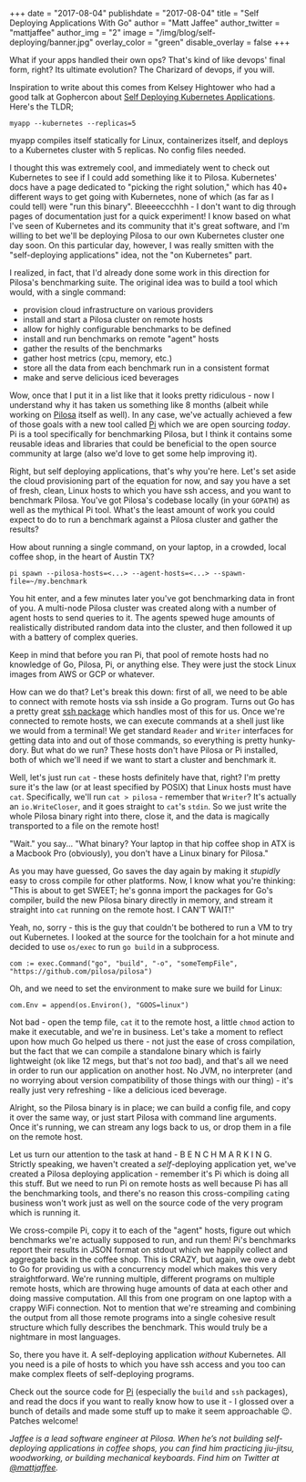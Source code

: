+++
date = "2017-08-04"
publishdate = "2017-08-04"
title = "Self Deploying Applications With Go"
author = "Matt Jaffee"
author_twitter = "mattjaffee"
author_img = "2"
image = "/img/blog/self-deploying/banner.jpg"
overlay_color = "green"
disable_overlay = false
+++

What if your apps handled their own ops? That's kind of like devops' final form,
right? Its ultimate evolution? The Charizard of devops, if you will. 

<!--more-->

Inspiration to write about this comes from Kelsey Hightower who had a good talk
at Gophercon about
[Self Deploying Kubernetes Applications](https://www.youtube.com/watch?v=XPC-hFL-4lU).
Here's the TLDR;

`myapp --kubernetes --replicas=5`

myapp compiles itself statically for Linux, containerizes itself, and deploys to
a Kubernetes cluster with 5 replicas. No config files needed.

I thought this was extremely cool, and immediately went to check out Kubernetes
to see if I could add something like it to Pilosa. Kubernetes' docs have a page
dedicated to "picking the right solution," which has 40+ different ways to get
going with Kubernetes, none of which (as far as I could tell) were "run this
binary". Bleeeeccchhh - I don't want to dig through pages of documentation just
for a quick experiment! I know based on what I've seen of Kubernetes and its
community that it's great software, and I'm willing to bet we'll be deploying
Pilosa to our own Kubernetes cluster one day soon. On this particular day,
however, I was really smitten with the "self-deploying applications" idea, not
the "on Kubernetes" part.

I realized, in fact, that I'd already done some work in this direction for
Pilosa's benchmarking suite. The original idea was to build a tool which would,
with a single command:

- provision cloud infrastructure on various providers
- install and start a Pilosa cluster on remote hosts
- allow for highly configurable benchmarks to be defined
- install and run benchmarks on remote "agent" hosts
- gather the results of the benchmarks
- gather host metrics (cpu, memory, etc.)
- store all the data from each benchmark run in a consistent format
- make and serve delicious iced beverages

Wow, once that I put it in a list like that it looks pretty ridiculous - now I
understand why it has taken us something like 8 months (albeit while working
on [Pilosa](https://github.com/pilosa/pilosa) itself as well). In any case,
we've actually achieved a few of those goals with a new tool
called [Pi](https://github.com/pilosa/tools) which we are open sourcing *today*.
Pi is a tool specifically for benchmarking Pilosa, but I think it contains some
reusable ideas and libraries that could be beneficial to the open source
community at large (also we'd love to get some help improving it).


Right, but self deploying applications, that's why you're here. Let's set aside
the cloud provisioning part of the equation for now, and say you have a set of
fresh, clean, Linux hosts to which you have ssh access, and you want to
benchmark Pilosa. You've got Pilosa's codebase locally (in your `GOPATH`) as
well as the mythical Pi tool. What's the least amount of work you could
expect to do to run a benchmark against a Pilosa cluster and gather the results?

How about running a single command, on your laptop, in a crowded, local coffee
shop, in the heart of Austin TX?

`pi spawn --pilosa-hosts=<...> --agent-hosts=<...> --spawn-file=~/my.benchmark`

You hit enter, and a few minutes later you've got benchmarking data in front of
you. A multi-node Pilosa cluster was created along with a number of agent hosts
to send queries to it. The agents spewed huge amounts of realistically
distributed random data into the cluster, and then followed it up with a battery
of complex queries.

Keep in mind that before you ran Pi, that pool of remote hosts had no
knowledge of Go, Pilosa, Pi, or anything else. They were just the stock
Linux images from AWS or GCP or whatever.

How can we do that? Let's break this down: first of all, we need to be able to
connect with remote hosts via ssh inside a Go program. Turns out Go has a pretty
great [ssh package](https://godoc.org/golang.org/x/crypto/ssh) which handles most
of this for us. Once we're connected to remote hosts, we can execute commands at
a shell just like we would from a terminal! We get standard `Reader` and
`Writer` interfaces for getting data into and out of those commands, so
everything is pretty hunky-dory. But what do we run? These hosts don't have
Pilosa or Pi installed, both of which we'll need if we want to start a cluster
and benchmark it.

Well, let's just run `cat` - these hosts definitely have that, right?
I'm pretty sure it's the law (or at least specified by POSIX) that Linux hosts
must have `cat`. Specifically, we'll run `cat > pilosa` - remember that
`Writer`? It's actually an `io.WriteCloser`, and it goes straight to `cat`'s
`stdin`. So we just write the whole Pilosa binary right into there, close it,
and the data is magically transported to a file on the remote host!

"Wait." you say... "What binary? Your laptop in that hip coffee shop in ATX is a
Macbook Pro (obviously), you don't have a Linux binary for Pilosa." 

As you may have guessed, Go saves the day again by making it *stupidly* easy to
cross compile for other platforms. Now, I know what you're thinking: "This is
about to get SWEET; he's gonna import the packages for Go's compiler, build the
new Pilosa binary directly in memory, and stream it straight into `cat` running
on the remote host. I CAN'T WAIT!"

Yeah, no, sorry - this is the guy that couldn't be bothered to run a VM to try
out Kubernetes. I looked at the source for the toolchain for a hot minute and
decided to use `os/exec` to run `go build` in a subprocess.

`com := exec.Command("go", "build", "-o", "someTempFile", "https://github.com/pilosa/pilosa")`

Oh, and we need to set the environment to make sure we build for Linux:

`com.Env = append(os.Environ(), "GOOS=linux")`

Not bad - open the temp file, `cat` it to the remote host, a little `chmod`
action to make it executable, and we're in business. Let's take a moment to
reflect upon how much Go helped us there - not just the ease of cross
compilation, but the fact that we can compile a standalone binary which is
fairly lightweight (ok like 12 megs, but that's not *too* bad), and that's all
we need in order to run our application on another host. No JVM, no interpreter
(and no worrying about version compatibility of those things with our thing) -
it's really just very refreshing - like a delicious iced beverage.

Alright, so the Pilosa binary is in place; we can build a config file, and copy
it over the same way, or just start Pilosa with command line arguments. Once it's
running, we can stream any logs back to us, or drop them in a file on the remote
host. 

Let us turn our attention to the task at hand - B E N C H M A R K I N G.
Strictly speaking, we haven't created a *self*-deploying application yet, we've
created a Pilosa deploying application - remember it's Pi which is doing all
this stuff. But we need to run Pi on remote hosts as well because Pi has all the
benchmarking tools, and there's no reason this cross-compiling `cat`ing business
won't work just as well on the source code of the very program which is running
it.

We cross-compile Pi, copy it to each of the "agent" hosts, figure out which
benchmarks we're actually supposed to run, and run them! Pi's benchmarks report
their results in JSON format on stdout which we happily collect and aggregate
back in the coffee shop. This is CRAZY, but again, we owe a debt to Go for
providing us with a concurrency model which makes this very straightforward.
We're running multiple, different programs on multiple remote hosts, which are
throwing huge amounts of data at each other and doing massive computation. All
this from one program on one laptop with a crappy WiFi connection. Not to
mention that we're streaming and combining the output from all those remote
programs into a single cohesive result structure which fully describes the
benchmark. This would truly be a nightmare in most languages.

So, there you have it. A self-deploying application *without* Kubernetes. All
you need is a pile of hosts to which you have ssh access and you too can make
complex fleets of self-deploying programs.

Check out the source code for [Pi](https://github.com/pilosa/tools) (especially the
`build` and `ssh` packages), and read the docs if you want to really know how to
use it - I glossed over a bunch of details and made some stuff up to make it
seem approachable 😉. Patches welcome!

_Jaffee is a lead software engineer at Pilosa. When he’s not building self-deploying applications in coffee shops, you can find him practicing jiu-jitsu, woodworking, or building mechanical keyboards. Find him on Twitter at [@mattjaffee](https://twitter.com/mattjaffee?lang=en)._
